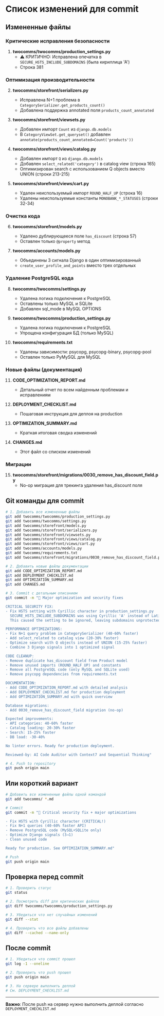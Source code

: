 # Список изменений для commit

## Измененные файлы

### Критические исправления безопасности

1. **twocomms/twocomms/production_settings.py**
   - ⚠️ КРИТИЧНО: Исправлена опечатка в `SECURE_HSTS_INCLUDE_SUBDOMAINS` (была кириллица 'А')
   - Строка 381

### Оптимизация производительности

2. **twocomms/storefront/serializers.py**
   - Исправлена N+1 проблема в `CategorySerializer.get_products_count()`
   - Добавлена поддержка annotated поля `products_count_annotated`

3. **twocomms/storefront/viewsets.py**
   - Добавлен импорт `Count` из `django.db.models`
   - В `CategoryViewSet.get_queryset()` добавлен `annotate(products_count_annotated=Count('products'))`

4. **twocomms/storefront/views/catalog.py**
   - Добавлен импорт `Q` из `django.db.models`
   - Добавлен `select_related('category')` в catalog view (строка 165)
   - Оптимизирован search с использованием Q objects вместо UNION (строки 213-215)

5. **twocomms/storefront/views/cart.py**
   - Удален неиспользуемый импорт `ROUND_HALF_UP` (строка 16)
   - Удалены неиспользуемые константы `MONOBANK_*_STATUSES` (строки 32-34)

### Очистка кода

6. **twocomms/storefront/models.py**
   - Удалено дублирующееся поле `has_discount` (строка 57)
   - Оставлен только `@property` метод

7. **twocomms/accounts/models.py**
   - Объединены 3 сигнала Django в один оптимизированный
   - `create_user_profile_and_points` вместо трех отдельных

### Удаление PostgreSQL кода

8. **twocomms/twocomms/settings.py**
   - Удалена логика подключения к PostgreSQL
   - Оставлены только MySQL и SQLite
   - Добавлен sql_mode в MySQL OPTIONS

9. **twocomms/twocomms/production_settings.py**
   - Удалена логика подключения к PostgreSQL
   - Упрощена конфигурация БД (только MySQL)

10. **twocomms/requirements.txt**
    - Удалены зависимости: psycopg, psycopg-binary, psycopg-pool
    - Оставлен только PyMySQL для MySQL

### Новые файлы (документация)

11. **CODE_OPTIMIZATION_REPORT.md**
    - Детальный отчет по всем найденным проблемам и исправлениям

12. **DEPLOYMENT_CHECKLIST.md**
    - Пошаговая инструкция для деплоя на production

13. **OPTIMIZATION_SUMMARY.md**
    - Краткая итоговая сводка изменений

14. **CHANGES.md**
    - Этот файл со списком изменений

### Миграции

15. **twocomms/storefront/migrations/0030_remove_has_discount_field.py**
    - No-op миграция для трекинга удаления has_discount поля

## Git команды для commit

```bash
# 1. Добавить все измененные файлы
git add twocomms/twocomms/production_settings.py
git add twocomms/twocomms/settings.py
git add twocomms/storefront/models.py
git add twocomms/storefront/serializers.py
git add twocomms/storefront/viewsets.py
git add twocomms/storefront/views/catalog.py
git add twocomms/storefront/views/cart.py
git add twocomms/accounts/models.py
git add twocomms/requirements.txt
git add twocomms/storefront/migrations/0030_remove_has_discount_field.py

# 2. Добавить новые файлы документации
git add CODE_OPTIMIZATION_REPORT.md
git add DEPLOYMENT_CHECKLIST.md
git add OPTIMIZATION_SUMMARY.md
git add CHANGES.md

# 3. Commit с детальным описанием
git commit -m "🚀 Major optimization and security fixes

CRITICAL SECURITY FIX:
- Fix HSTS setting with Cyrillic character in production_settings.py
  SECURE_HSTS_INCLUDE_SUBDOMAINS was using Cyrillic 'А' instead of Latin 'A'
  This caused the setting to be ignored, leaving subdomains unprotected

PERFORMANCE OPTIMIZATIONS:
- Fix N+1 query problem in CategorySerializer (40-60% faster)
- Add select_related to catalog view (20-30% faster)
- Optimize search with Q objects instead of UNION (15-25% faster)
- Combine 3 Django signals into 1 optimized signal

CODE CLEANUP:
- Remove duplicate has_discount field from Product model
- Remove unused imports (ROUND_HALF_UP) and constants
- Remove all PostgreSQL code (only MySQL and SQLite used)
- Remove psycopg dependencies from requirements.txt

DOCUMENTATION:
- Add CODE_OPTIMIZATION_REPORT.md with detailed analysis
- Add DEPLOYMENT_CHECKLIST.md for production deployment
- Add OPTIMIZATION_SUMMARY.md with quick overview

Database migrations:
- Add 0030_remove_has_discount_field migration (no-op)

Expected improvements:
- API categories: 40-60% faster
- Catalog loading: 20-30% faster
- Search: 15-25% faster
- DB load: -30-40%

No linter errors. Ready for production deployment.

Reviewed-by: AI Code Auditor with Context7 and Sequential Thinking"

# 4. Push to repository
git push origin main
```

## Или короткий вариант

```bash
# Добавить все измененные файлы одной командой
git add twocomms/ *.md

# Commit
git commit -m "🚀 Critical security fix + major optimizations

- Fix HSTS with Cyrillic character (CRITICAL!)
- Fix N+1 queries (40-60% faster API)
- Remove PostgreSQL code (MySQL+SQLite only)
- Optimize Django signals (3→1)
- Clean unused code

Ready for production. See OPTIMIZATION_SUMMARY.md"

# Push
git push origin main
```

## Проверка перед commit

```bash
# 1. Проверить статус
git status

# 2. Посмотреть diff для критических файлов
git diff twocomms/twocomms/production_settings.py

# 3. Убедиться что нет случайных изменений
git diff --stat

# 4. Проверить что все файлы добавлены
git diff --cached --name-only
```

## После commit

```bash
# 1. Убедиться что commit прошел
git log -1 --oneline

# 2. Проверить что push прошел
git push origin main

# 3. На сервере выполнить деплой
# См. DEPLOYMENT_CHECKLIST.md
```

---

**Важно**: После push на сервер нужно выполнить деплой согласно `DEPLOYMENT_CHECKLIST.md`

